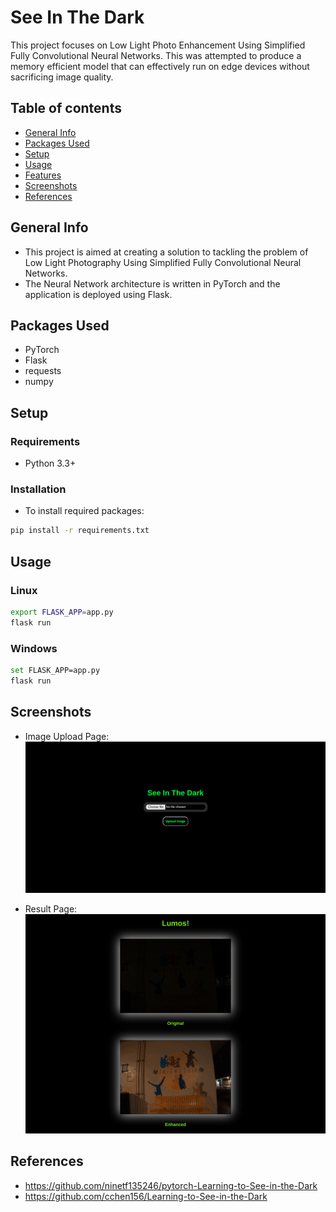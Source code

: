 # See In The Dark
This project focuses on Low Light Photo Enhancement Using Simplified Fully Convolutional Neural Networks. This was attempted to produce a memory efficient model that can effectively run on edge devices without sacrificing image quality. 

## Table of contents
* [General Info](#general-info)
* [Packages Used](#packages-used)
* [Setup](#setup)
* [Usage](#usage)
* [Features](#features)
* [Screenshots](#screenshots)
* [References](#references)

## General Info
- This project is aimed at creating a solution to tackling the problem of Low Light Photography Using Simplified Fully Convolutional Neural Networks. 
- The Neural Network architecture is written in PyTorch and the application is deployed using Flask.

## Packages Used
- PyTorch
- Flask
- requests
- numpy

## Setup

### Requirements
- Python 3.3+

### Installation
- To install required packages:<br>
```bash
pip install -r requirements.txt
```

## Usage

### Linux
```bash
export FLASK_APP=app.py
flask run
```

### Windows
```bash
set FLASK_APP=app.py
flask run
```

## Screenshots

- Image Upload Page:
![](./assets/home.png)

- Result Page:
![](./assets/results.png)

## References
- <https://github.com/ninetf135246/pytorch-Learning-to-See-in-the-Dark>
- <https://github.com/cchen156/Learning-to-See-in-the-Dark>



